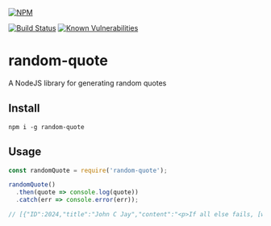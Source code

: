[![NPM](https://nodei.co/npm/random-quote.png)](https://nodei.co/npm/random-quote/)

[![Build Status](https://travis-ci.org/pmbenjamin/random-quote.svg?branch=master)](https://travis-ci.org/pmbenjamin/random-quote)
[![Known Vulnerabilities](https://snyk.io/test/npm/random-quote/badge.svg?style=flat-square)](https://snyk.io/test/npm/random-quote)
# random-quote
A NodeJS library for generating random quotes

## Install
`npm i -g random-quote`

## Usage
```js
const randomQuote = require('random-quote');

randomQuote()
  .then(quote => console.log(quote))
  .catch(err => console.error(err));

// [{"ID":2024,"title":"John C Jay","content":"<p>If all else fails, [working harder than anyone else] is the greatest competitive advantage of any career.</p>\n","link":"https://quotesondesign.com/john-c-jay/"}]
```
